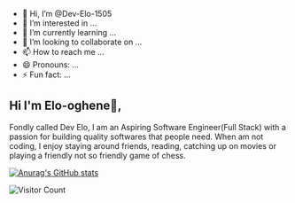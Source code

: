- 👋 Hi, I’m @Dev-Elo-1505
- 👀 I’m interested in ...
- 🌱 I’m currently learning ...
- 💞️ I’m looking to collaborate on ...
- 📫 How to reach me ...
- 😄 Pronouns: ...
- ⚡ Fun fact: ...

## Hi I'm Elo-oghene👋, 
Fondly called Dev Elo, I am an Aspiring Software Engineer(Full Stack) with a passion for building quality softwares that people need. When am not coding, I enjoy staying around friends, reading, catching up on movies or playing a friendly not so friendly game of chess.

[![Anurag's GitHub stats](https://github-readme-stats.vercel.app/api?username=Dev-Elo-1505)](https://github.com/anuraghazra/github-readme-stats)

![Visitor Count](https://profile-counter.glitch.me/{Dev-Elo-1505}/count.svg)
<!---
Dev-Elo-1505/Dev-Elo-1505 is a ✨ special ✨ repository because its `README.md` (this file) appears on your GitHub profile.
You can click the Preview link to take a look at your changes.
--->
